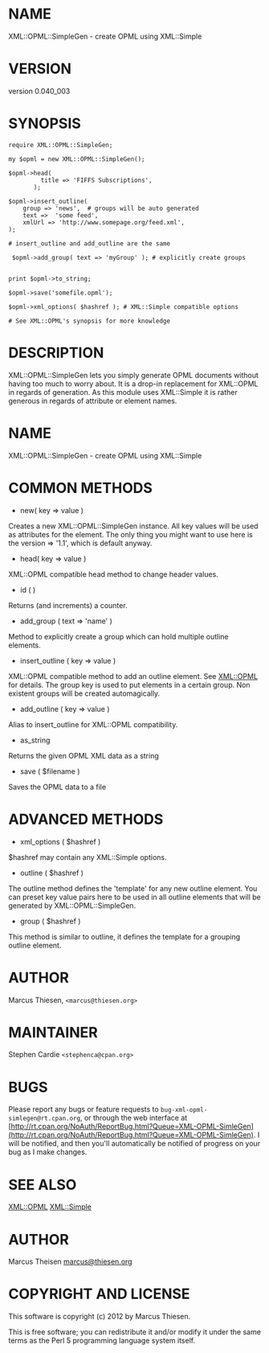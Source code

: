 # NAME

XML::OPML::SimpleGen - create OPML using XML::Simple

# VERSION

version 0.040\_003

# SYNOPSIS

    require XML::OPML::SimpleGen;

    my $opml = new XML::OPML::SimpleGen();

    $opml->head(
             title => 'FIFFS Subscriptions',
           );

    $opml->insert_outline(
        group => 'news',  # groups will be auto generated
        text =>  'some feed',
        xmlUrl => 'http://www.somepage.org/feed.xml',
    );

    # insert_outline and add_outline are the same

     $opml->add_group( text => 'myGroup' ); # explicitly create groups
    

    print $opml->to_string;

    $opml->save('somefile.opml');

    $opml->xml_options( $hashref ); # XML::Simple compatible options

    # See XML::OPML's synopsis for more knowledge

# DESCRIPTION

XML::OPML::SimpleGen lets you simply generate OPML documents
without having too much to worry about. 
It is a drop-in replacement for XML::OPML
in regards of generation. 
As this module uses XML::Simple it is rather
generous in regards of attribute or element names.

# NAME

XML::OPML::SimpleGen - create OPML using XML::Simple

# COMMON METHODS

- new( key => value )

Creates a new XML::OPML::SimpleGen instance. All key values will be
used as attributes for the <atom> element. The only thing you might
want to use here is the version => '1.1', which is default anyway.

- head( key => value ) 

XML::OPML compatible head method to change header values. 

- id ( )

Returns (and increments) a counter.

- add\_group ( text => 'name' )

Method to explicitly create a group which can hold multiple outline
elements.

- insert\_outline ( key => value )

XML::OPML compatible method to add an outline element. See
[XML::OPML](http://search.cpan.org/perldoc?XML::OPML) for details. The group key is used to put elements in a
certain group. Non existent groups will be created automagically. 

- add\_outline ( key => value )

Alias to insert\_outline for XML::OPML compatibility.

- as\_string 

Returns the given OPML XML data as a string

- save ( $filename )

Saves the OPML data to a file

# ADVANCED METHODS

- xml\_options ( $hashref ) 

$hashref may contain any XML::Simple options.

- outline ( $hashref )

The outline method defines the 'template' for any new outline
element. You can preset key value pairs here to be used
in all outline elements that will be generated by XML::OPML::SimpleGen.

- group ( $hashref )

This method is similar to outline, it defines the template for a
grouping outline element. 

# AUTHOR

Marcus Thiesen, `<marcus@thiesen.org>`

# MAINTAINER 

Stephen Cardie `<stephenca@cpan.org>`

# BUGS

Please report any bugs or feature requests to
`bug-xml-opml-simlegen@rt.cpan.org`, or through the web interface at
[http://rt.cpan.org/NoAuth/ReportBug.html?Queue=XML-OPML-SimleGen](http://rt.cpan.org/NoAuth/ReportBug.html?Queue=XML-OPML-SimleGen).
I will be notified, and then you'll automatically be notified of progress on
your bug as I make changes.

# SEE ALSO

[XML::OPML](http://search.cpan.org/perldoc?XML::OPML) [XML::Simple](http://search.cpan.org/perldoc?XML::Simple)

# AUTHOR

Marcus Theisen <marcus@thiesen.org>

# COPYRIGHT AND LICENSE

This software is copyright (c) 2012 by Marcus Thiesen.

This is free software; you can redistribute it and/or modify it under
the same terms as the Perl 5 programming language system itself.
